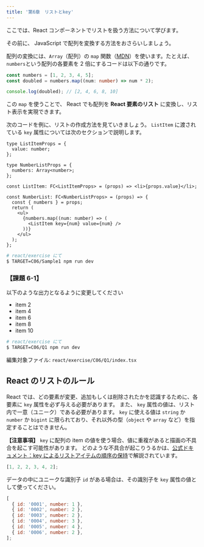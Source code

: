 ```yaml
---
title: '第6章　リストとkey'
---
```


ここでは、React コンポーネントでリストを扱う方法について学びます。

その前に、 JavaScript で配列を変換する方法をおさらいしましょう。

配列の変換には、`Array`（配列）の `map` 関数（[MDN](https://developer.mozilla.org/ja/docs/Web/JavaScript/Reference/Global_Objects/Array/map)）を使います。たとえば、`numbers`という配列の各要素を 2 倍にするコードは以下の通りです。

```typescript
const numbers = [1, 2, 3, 4, 5];
const doubled = numbers.map((num: number) => num * 2);

console.log(doubled); // [2, 4, 6, 8, 10]
```

この `map` を使うことで、 React でも配列を **React 要素のリスト** に変換し、リスト表示を実現できます。

次のコードを例に、リストの作成方法を見ていきましょう。
`ListItem` に渡されている `key` 属性については次のセクションで説明します。

```tsx
type ListItemProps = {
  value: number;
};

type NumberListProps = {
  numbers: Array<number>;
};

const ListItem: FC<ListItemProps> = (props) => <li>{props.value}</li>;

const NumberList: FC<NumberListProps> = (props) => {
  const { numbers } = props;
  return (
    <ul>
      {numbers.map((num: number) => (
        <ListItem key={num} value={num} />
      ))}
    </ul>
  );
};
```

```bash
# react/exercise にて
$ TARGET=C06/Sample1 npm run dev
```

### 【課題 6-1】

以下のような出力となるように変更してください

- item 2
- item 4
- item 6
- item 8
- item 10

```bash
# react/exercise にて
$ TARGET=C06/Q1 npm run dev
```

編集対象ファイル: `react/exercise/C06/Q1/index.tsx`

## React のリストのルール

React では、どの要素が変更、追加もしくは削除されたかを認識するために、各要素に `key` 属性を必ず与える必要があります。
また、 `key` 属性の値は、リスト内で一意（ユニーク）である必要があります。
`key` に使える値は `string` か `number` か `bigint` に限られており、それ以外の型（`object` や `array` など）を指定することはできません。

**【注意事項】** `key` に配列の item の値を使う場合、値に重複があると描画の不具合を起こす可能性があります。
どのような不具合が起こりうるかは、[公式ドキュメント：key によるリストアイテムの順序の保持](https://ja.react.dev/learn/rendering-lists#keeping-list-items-in-order-with-key)で解説されています。

```javascript
[1, 2, 2, 3, 4, 2];
```

データの中にユニークな識別子 `id` がある場合は、その識別子を `key` 属性の値として使ってください。

```javascript
[
  { id: '0001', number: 1 },
  { id: '0002', number: 2 },
  { id: '0003', number: 2 },
  { id: '0004', number: 3 },
  { id: '0005', number: 4 },
  { id: '0006', number: 2 },
];
```
